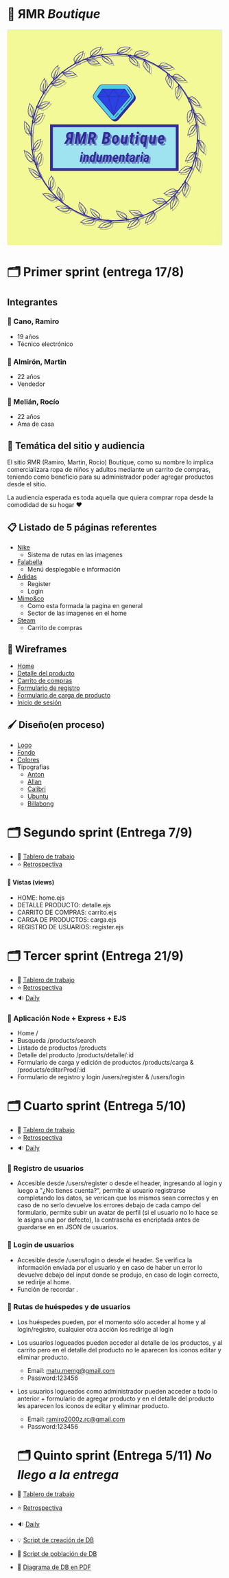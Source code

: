 # 👚 ЯMR *Boutique*

![logotipo](./sitio/public/images/logotipo2.png)

# 🗂 Primer sprint (entrega 17/8)

## Integrantes


### 👖  Cano, Ramiro
  - 19 años
  - Técnico electrónico

### 👖 Almirón, Martin
  - 22 años
  - Vendedor


### 👗 Melián, Rocío
  - 22 años
  - Ama de casa

## 👀 Temática del sitio y audiencia
 El sitio ЯMR (Ramiro, Martin, Rocio) Boutique, como su nombre lo implica comercializara ropa de niños y adultos mediante un carrito de compras, teniendo como beneficio para su administrador poder agregar productos desde el sitio.

 La audiencia esperada es toda aquella que quiera comprar ropa desde la comodidad de su hogar ♥

 ## 📋 Listado de 5 páginas referentes

 - [Nike](https://www.nike.com/ar/)
    - Sistema de rutas en las imagenes
 - [Falabella](https://www.falabella.com/falabella-cl/)
    - Menú desplegable e información
 - [Adidas](https://www.adidas.com.ar/)
    - Register
    - Login
 - [Mimo&co](https://www.mimo.com.ar/)
    - Como esta formada la pagina en general
    - Sector de las imagenes en el home
 - [Steam](https://store.steampowered.com/)
    - Carrito de compras

 ## 📝 Wireframes
 - [Home](https://github.com/RocioMelian/Grupo_11_RMRBoutique/blob/master/sprint1/wireframes/home.jpg)
 - [Detalle del producto](https://github.com/RocioMelian/Grupo_11_RMRBoutique/blob/master/sprint1/wireframes/detalle-producto.png)
 - [Carrito de compras](https://github.com/RocioMelian/Grupo_11_RMRBoutique/blob/master/sprint1/wireframes/carrito.png)
 - [Formulario de registro](https://github.com/RocioMelian/Grupo_11_RMRBoutique/blob/master/sprint1/wireframes/register.png)
 - [Formulario de carga de producto](https://github.com/RocioMelian/Grupo_11_RMRBoutique/blob/master/sprint1/wireframes/form-admin.png)
 - [Inicio de sesión](https://github.com/RocioMelian/Grupo_11_RMRBoutique/blob/master/sprint1/wireframes/login.png)

## 🖌 Diseño(en proceso)
- [Logo](https://github.com/RocioMelian/Grupo_11_RMRBoutique/blob/master/sitio/public/images/logotipo2.png)
- [Fondo](https://github.com/RocioMelian/Grupo_11_RMRBoutique/blob/master/sitio/public/images/fondoo.jpg)
- [Colores](https://github.com/RocioMelian/Grupo_11_RMRBoutique/tree/master/sprint1/paletaColores)
- Tipografias
   - [Anton](https://fonts.google.com/specimen/Anton?query=anton)
   - [Allan](https://fonts.google.com/specimen/Allan?query=allan)
   - [Calibri](https://fonts.google.com/?query=calibri)
   - [Ubuntu](https://fonts.google.com/specimen/Ubuntu?query=ubuntu)
   - [Billabong](https://fonts.google.com/?query=billabong)

# 🗂 Segundo sprint (Entrega 7/9)

- 📑 [Tablero de trabajo](https://trello.com/b/uB2due9N/grupo-11-%D1%8Fmr-boutique)
- ⭐ [Retrospectiva](https://github.com/RocioMelian/Grupo_11_RMRBoutique/blob/master/retro.md)

#### 📄 Vistas (views)
  - HOME: home.ejs
  - DETALLE PRODUCTO: detalle.ejs
  - CARRITO DE COMPRAS: carrito.ejs
  - CARGA DE PRODUCTOS: carga.ejs
  - REGISTRO DE USUARIOS: register.ejs

# 🗂 Tercer sprint (Entrega 21/9)

  - 📑 [Tablero de trabajo](https://trello.com/b/uB2due9N/grupo-11-%D1%8Fmr-boutique)
  - ⭐ [Retrospectiva](https://github.com/RocioMelian/Grupo_11_RMRBoutique/blob/master/retro.md)
  - 🔉 [Daily](https://github.com/RocioMelian/Grupo_11_RMRBoutique/blob/master/daily.md)

### 📜 Aplicación Node + Express + EJS
  - Home /
  - Busqueda /products/search
  - Listado de productos /products
  - Detalle del producto /products/detalle/:id
  - Formulario de carga y edición de productos /products/carga & /products/editarProd/:id
  - Formulario de registro y login /users/register & /users/login

  # 🗂 Cuarto sprint (Entrega 5/10)

  - 📑 [Tablero de trabajo](https://trello.com/b/uB2due9N/grupo-11-%D1%8Fmr-boutique)
  - ⭐ [Retrospectiva](https://github.com/RocioMelian/Grupo_11_RMRBoutique/blob/master/retro.md)
  - 🔉 [Daily](https://github.com/RocioMelian/Grupo_11_RMRBoutique/blob/master/daily.md)

  ### 👤 Registro de usuarios
  -  Accesible desde /users/register o desde el header, ingresando al login y luego a "¿No tienes cuenta?", permite al usuario registrarse completando los datos, se verican que los mismos sean correctos y en caso de no serlo devuelve los errores debajo de cada campo del formulario, permite subir un avatar de perfil (si el usuario no lo hace se le asigna una por defecto), la contraseña es encriptada antes de guardarse en en JSON de usuarios.

### 🌂 Login de usuarios
   - Accesible desde /users/login o desde el header. Se verifica la información enviada por el usuario y en caso de haber un error lo devuelve debajo del input donde se produjo, en caso de login correcto, se redirije al home.
   - Función de recordar .

### 🚦 Rutas de huéspedes y de usuarios
  - Los huéspedes pueden, por el momento sólo acceder al home y al login/registro, cualquier otra acción los redirige al login

  - Los usuarios logueados pueden acceder al detalle de los productos, y al carrito pero en el detalle del producto no le aparecen los iconos editar y eliminar producto.
    - Email: matu.memg@gmail.com
    - Password:123456

  - Los usuarios logueados como administrador pueden acceder a todo lo anterior + formulario de agregar producto y en el detalle del producto les aparecen los iconos de editar y eliminar producto. 
    - Email: ramiro2000z.rc@gmail.com 
    - Password:123456


    # 🗂 Quinto sprint (Entrega 5/11) *No llego a la entrega*

  - 📑 [Tablero de trabajo](https://trello.com/b/uB2due9N/grupo-11-%D1%8Fmr-boutique)
  - ⭐ [Retrospectiva](https://github.com/RocioMelian/Grupo_11_RMRBoutique/blob/master/retro.md)
  - 🔉 [Daily](https://github.com/RocioMelian/Grupo_11_RMRBoutique/blob/master/daily.md)

  - 💡 [Script de creación de DB](https://github.com/RocioMelian/Grupo_11_RMRBoutique/blob/master/structure.sql)

  - 🎁 [Script de población de DB](https://github.com/RocioMelian/Grupo_11_RMRBoutique/blob/master/rmrboutique.sql)

  - 📄 [Diagrama de DB en PDF](https://github.com/RocioMelian/Grupo_11_RMRBoutique/blob/master/diagrampdf.pdf)

